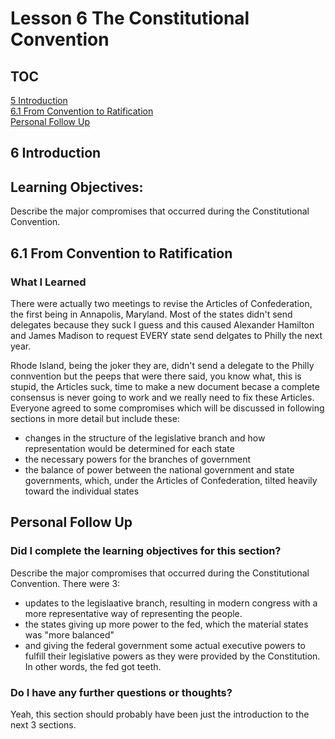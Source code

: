 # Lesson 6 The Constitutional Convention

## TOC
[5 Introduction](#intro)<br>
[6.1 From Convention to Ratification](#fcr)<br>
[Personal Follow Up](#p-f)<br>

## <a id="intro">6 Introduction</a>

## Learning Objectives:
Describe the major compromises that occurred during the Constitutional Convention.

## <a id="fcr">6.1 From Convention to Ratification</a>

### What I Learned
There were actually two meetings to revise the Articles of Confederation, the first being in Annapolis, Maryland. Most of the states didn't send delegates because they suck I guess and this caused Alexander Hamilton and James Madison to request EVERY state send delgates to Philly the next year. 

Rhode Island, being the joker they are, didn't send a delegate to the Philly connvention but the peeps that were there said, you know what, this is stupid, the Articles suck, time to make a new document becase a complete consensus is never going to work and we really need to fix these Articles. Everyone agreed to some compromises which will be discussed in following sections in more detail but include these: 

- changes in the structure of the legislative branch and how representation would be determined for each state
- the necessary powers for the branches of government
- the balance of power between the national government and state governments, which, under the Articles of Confederation, tilted heavily toward the individual states


## <a id="p-f">Personal Follow Up</a>

### Did I complete the learning objectives for this section?
Describe the major compromises that occurred during the Constitutional Convention.
There were 3:
- updates to the legislaative branch, resulting in modern congress with a more representative way of representing the people. 
- the states giving up more power to the fed, which the material states was "more balanced"
- and giving the federal government some actual executive powers to fulfill their legislative powers as they were provided by the Constitution. In other words, the fed got teeth.

### Do I have any further questions or thoughts?
Yeah, this section should probably have been just the introduction to the next 3 sections. 